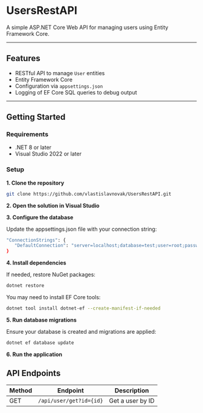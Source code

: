 # UsersRestAPI

A simple ASP.NET Core Web API for managing users using Entity Framework Core.

---

## Features

- RESTful API to manage `User` entities
- Entity Framework Core
- Configuration via `appsettings.json`
- Logging of EF Core SQL queries to debug output

---

##  Getting Started

### Requirements

- .NET 8 or later
- Visual Studio 2022 or later

### Setup

**1. Clone the repository**
   ```bash
   git clone https://github.com/vlastislavnovak/UsersRestAPI.git
   ```
**2. Open the solution in Visual Studio**

**3. Configure the database**

Update the appsettings.json file with your connection string:
   ```bash
   "ConnectionStrings": {
      "DefaultConnection": "server=localhost;database=test;user=root;password="
   }
   ```
**4. Install dependencies**

If needed, restore NuGet packages:
   ```bash
   dotnet restore
   ```
   You may need to install EF Core tools:
   ```bash
   dotnet tool install dotnet-ef --create-manifest-if-needed
   ```

**5. Run database migrations**

Ensure your database is created and migrations are applied:

   ```bash
   dotnet ef database update
   ```
**6. Run the application**

## API Endpoints

| Method | Endpoint                  | Description               |
|--------|---------------------------|---------------------------|
| GET    | `/api/user/get?id={id}`   | Get a user by ID          |